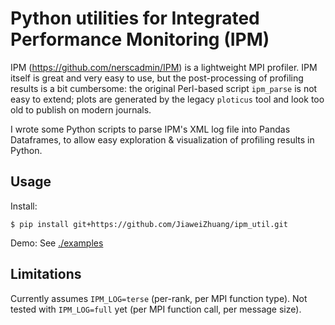 # Python utilities for Integrated Performance Monitoring (IPM)

IPM (https://github.com/nerscadmin/IPM) is a lightweight MPI profiler. IPM itself is great and very easy to use, but the post-processing of profiling results is a bit cumbersome: the original Perl-based script `ipm_parse` is not easy to extend; plots are generated by the legacy `ploticus` tool and look too old to publish on modern journals.

I wrote some Python scripts to parse IPM's XML log file into Pandas Dataframes, to allow easy exploration & visualization of profiling results in Python.

## Usage

Install:

    $ pip install git+https://github.com/JiaweiZhuang/ipm_util.git

Demo: See [./examples](./examples)

## Limitations

Currently assumes `IPM_LOG=terse` (per-rank, per MPI function type). Not tested with `IPM_LOG=full` yet (per MPI function call, per message size).
